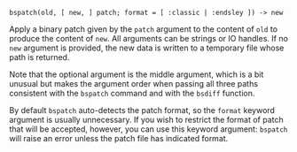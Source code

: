 ```
bspatch(old, [ new, ] patch; format = [ :classic | :endsley ]) -> new
```

Apply a binary patch given by the `patch` argument to the content of `old` to produce the content of `new`. All arguments can be strings or IO handles. If no `new` argument is provided, the new data is written to a temporary file whose path is returned.

Note that the optional argument is the middle argument, which is a bit unusual but makes the argument order when passing all three paths consistent with the `bspatch` command and with the `bsdiff` function.

By default `bspatch` auto-detects the patch format, so the `format` keyword argument is usually unnecessary. If you wish to restrict the format of patch that will be accepted, however, you can use this keyword argument: `bspatch` will raise an error unless the patch file has indicated format.
